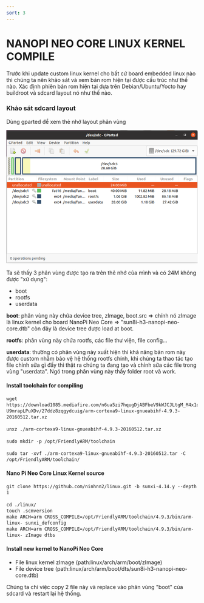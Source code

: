 ```yaml
---
sort: 3
---
```


# NANOPI NEO CORE LINUX KERNEL COMPILE

Trước khi update custom linux kernel cho bất cứ board embedded linux nào thì chúng ta nên
khảo sát và xem bản rom hiện tại được cấu trúc như thế nào. Xác định phiên bản rom hiện tại
dựa trên Debian/Ubuntu/Yocto hay buildroot và sdcard layout nó như thế nào.

### Khảo sát sdcard layout

Dùng gparted để xem thẻ nhớ layout phân vùng

![this screenshot](/images/sdcard-layout-nano-pi-nao-core.png)


Ta sẽ thấy 3 phân vùng được tạo ra trên thẻ nhớ của mình và có 24M không được "xử dụng":
+ boot
+ rootfs
+ userdata


<strong>boot</strong>: phân vùng này chứa device tree, zImage, boot.src
=> chính nó zImage là linux kernel cho board NanoPi Neo Core
=> "sun8i-h3-nanopi-neo-core.dtb" còn đây là device tree được load at boot.

<strong>rootfs</strong>: phân vùng này chứa rootfs, các file thư viện, file config...

<strong>userdata</strong>: thường có phân vùng này xuất hiện thì khả năng bản rom này được custom
nhằm bảo vệ hệ thống rootfs chính, khi chúng ta thao tác tạo file chỉnh sữa gì đấy thì thật ra chúng ta đang tạo và chỉnh sữa các file trong vùng "userdata". Ngó trong phân vùng này thấy folder
root và work.


#### Install toolchain for compiling
```
wget https://download1085.mediafire.com/n6ua5zi7hqugDjABFbeV9kWJCJLtgM_M4x1qe08suMdK0W7MwEel7qUBSpwPPrU5RQAoCNY_astwAjQ-U9mrapLPuXDv/27ddz8zqgydcuig/arm-cortexa9-linux-gnueabihf-4.9.3-20160512.tar.xz

unxz ./arm-cortexa9-linux-gnueabihf-4.9.3-20160512.tar.xz

sudo mkdir -p /opt/FriendlyARM/toolchain

sudo tar -xvf ./arm-cortexa9-linux-gnueabihf-4.9.3-20160512.tar -C /opt/FriendlyARM/toolchain/
```

#### Nano Pi Neo Core Linux Kernel source

```shell
git clone https://github.com/ninhnn2/linux.git -b sunxi-4.14.y --depth 1

cd ./linux/
touch .scmversion
make ARCH=arm CROSS_COMPILE=/opt/FriendlyARM/toolchain/4.9.3/bin/arm-linux- sunxi_defconfig
make ARCH=arm CROSS_COMPILE=/opt/FriendlyARM/toolchain/4.9.3/bin/arm-linux- zImage dtbs
```

#### Install new kernel to NanoPi Neo Core
- File linux kernel zImage (path:linux/arch/arm/boot/zImage)
- File device tree (path:linux/arch/arm/boot/dts/sun8i-h3-nanopi-neo-core.dtb)

Chúng ta chỉ việc copy 2 file này và replace vào phân vùng "boot" của sdcard và restart lại hệ thống.
